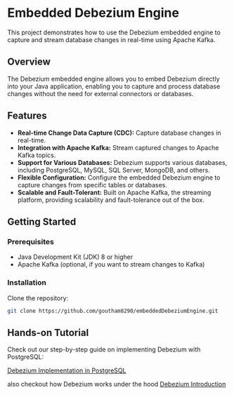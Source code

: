 # Embedded Debezium Engine

This project demonstrates how to use the Debezium embedded engine to capture and stream database changes in real-time using Apache Kafka.

## Overview

The Debezium embedded engine allows you to embed Debezium directly into your Java application, enabling you to capture and process database changes without the need for external connectors or databases.

## Features

- **Real-time Change Data Capture (CDC):** Capture database changes in real-time.
- **Integration with Apache Kafka:** Stream captured changes to Apache Kafka topics.
- **Support for Various Databases:** Debezium supports various databases, including PostgreSQL, MySQL, SQL Server, MongoDB, and others.
- **Flexible Configuration:** Configure the embedded Debezium engine to capture changes from specific tables or databases.
- **Scalable and Fault-Tolerant:** Built on Apache Kafka, the streaming platform, providing scalability and fault-tolerance out of the box.

## Getting Started

### Prerequisites

- Java Development Kit (JDK) 8 or higher
- Apache Kafka (optional, if you want to stream changes to Kafka)

### Installation

Clone the repository:

```bash
git clone https://github.com/goutham8290/embeddedDebeziumEngine.git

```
## Hands-on Tutorial

Check out our step-by-step guide on implementing Debezium with PostgreSQL:

[Debezium Implementation in PostgreSQL](https://dev.to/gouthamsayee/debezium-implementation-in-postgres-2fjd)

also checkout how Debezium works under the hood
[Debezium Introduction](https://dev.to/gouthamsayee/shipping-data-done-easy-3305)